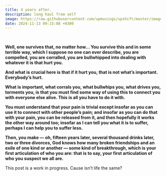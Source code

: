 ```yaml
---
title: 4 years after.
description: long haul from self
image: https://raw.githubusercontent.com/upmusings/upshift/master/images/or.png
date: 2024-11-13 09:15:08 +0300
---
```

<!-- more -->
<br>

**Well, one survives that, no matter how… You survive this and in some terrible way, which I suppose no one can ever describe, you are compelled, you are corralled, you are bullwhipped into dealing with whatever it is that hurt you.**

**And what is crucial here is that if it hurt you, that is not what’s important. Everybody’s hurt.**

**What is important, what corrals you, what bullwhips you, what drives you, torments you, is that you must find some way of using this to connect you with everyone else alive. This is all you have to do it with.**

**You must understand that your pain is trivial except insofar as you can use it to connect with other people’s pain; and insofar as you can do that with your pain, you can be released from it, and then hopefully it works the other way around too; insofar as I can tell you what it is to suffer, perhaps I can help you to suffer less.**

**Then, you make — oh, fifteen years later, several thousand drinks later, two or three divorces, God knows how many broken friendships and an exile of one kind or another — some kind of breakthrough, which is your first articulation of who you are: that is to say, your first articulation of who you suspect we all are.**

This post is a work in progress. Cause isn’t life the same?
